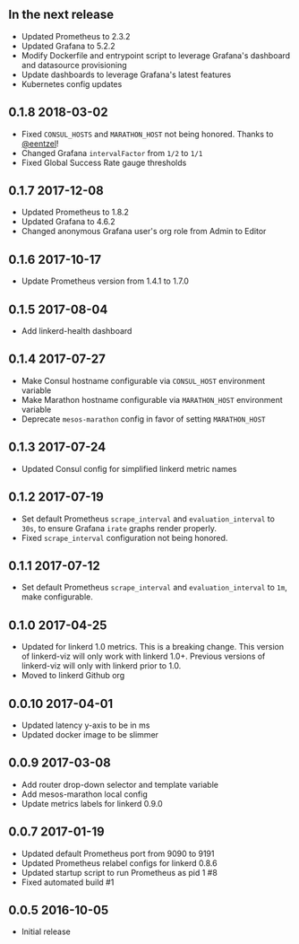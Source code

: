 ## In the next release

* Updated Prometheus to 2.3.2
* Updated Grafana to 5.2.2
* Modify Dockerfile and entrypoint script to leverage Grafana's dashboard and
  datasource provisioning
* Update dashboards to leverage Grafana's latest features
* Kubernetes config updates

## 0.1.8 2018-03-02

* Fixed `CONSUL_HOSTS` and `MARATHON_HOST` not being honored. Thanks to [@eentzel](https://github.com/eentzel)!
* Changed Grafana `intervalFactor` from `1/2` to `1/1`
* Fixed Global Success Rate gauge thresholds

## 0.1.7 2017-12-08

* Updated Prometheus to 1.8.2
* Updated Grafana to 4.6.2
* Changed anonymous Grafana user's org role from Admin to Editor

## 0.1.6 2017-10-17

* Update Prometheus version from 1.4.1 to 1.7.0

## 0.1.5 2017-08-04

* Add linkerd-health dashboard

## 0.1.4 2017-07-27

* Make Consul hostname configurable via `CONSUL_HOST` environment variable
* Make Marathon hostname configurable via `MARATHON_HOST` environment variable
* Deprecate `mesos-marathon` config in favor of setting `MARATHON_HOST`

## 0.1.3 2017-07-24

* Updated Consul config for simplified linkerd metric names

## 0.1.2 2017-07-19

* Set default Prometheus `scrape_interval` and `evaluation_interval` to `30s`,
  to ensure Grafana `irate` graphs render properly.
* Fixed `scrape_interval` configuration not being honored.

## 0.1.1 2017-07-12

* Set default Prometheus `scrape_interval` and `evaluation_interval` to `1m`, make configurable.

## 0.1.0 2017-04-25

* Updated for linkerd 1.0 metrics. This is a breaking change. This version of
  linkerd-viz will only work with linkerd 1.0+. Previous versions of
  linkerd-viz will only with linkerd prior to 1.0.
* Moved to linkerd Github org

## 0.0.10 2017-04-01

* Updated latency y-axis to be in ms
* Updated docker image to be slimmer

## 0.0.9 2017-03-08

* Add router drop-down selector and template variable
* Add mesos-marathon local config
* Update metrics labels for linkerd 0.9.0

## 0.0.7 2017-01-19

* Updated default Prometheus port from 9090 to 9191
* Updated Prometheus relabel configs for linkerd 0.8.6
* Updated startup script to run Prometheus as pid 1 #8
* Fixed automated build #1

## 0.0.5 2016-10-05

* Initial release
